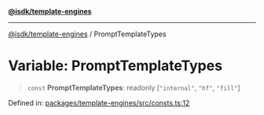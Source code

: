 [**@isdk/template-engines**](../README.md)

***

[@isdk/template-engines](../globals.md) / PromptTemplateTypes

# Variable: PromptTemplateTypes

> `const` **PromptTemplateTypes**: readonly \[`"internal"`, `"hf"`, `"fill"`\]

Defined in: [packages/template-engines/src/consts.ts:12](https://github.com/isdk/template-engines.js/blob/cb1445972f4290df93d1730f7569a7c44b07e85e/src/consts.ts#L12)
